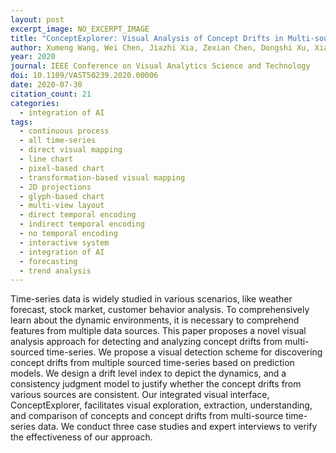 ```yaml
---
layout: post
excerpt_image: NO_EXCERPT_IMAGE
title: "ConceptExplorer: Visual Analysis of Concept Drifts in Multi-source Time-series Data"
author: Xumeng Wang, Wei Chen, Jiazhi Xia, Zexian Chen, Dongshi Xu, Xiangyang Wu, Mingliang Xu & Tobias Schreck
year: 2020
journal: IEEE Conference on Visual Analytics Science and Technology
doi: 10.1109/VAST50239.2020.00006
date: 2020-07-30
citation_count: 21
categories:
  - integration of AI
tags:
  - continuous process
  - all time-series
  - direct visual mapping
  - line chart
  - pixel-based chart
  - transformation-based visual mapping
  - 2D projections
  - glyph-based chart
  - multi-view layout
  - direct temporal encoding
  - indirect temporal encoding
  - no temporal encoding
  - interactive system
  - integration of AI
  - forecasting
  - trend analysis
---
```

Time-series data is widely studied in various scenarios, like weather forecast, stock market, customer behavior analysis. To comprehensively learn about the dynamic environments, it is necessary to comprehend features from multiple data sources. This paper proposes a novel visual analysis approach for detecting and analyzing concept drifts from multi-sourced time-series. We propose a visual detection scheme for discovering concept drifts from multiple sourced time-series based on prediction models. We design a drift level index to depict the dynamics, and a consistency judgment model to justify whether the concept drifts from various sources are consistent. Our integrated visual interface, ConceptExplorer, facilitates visual exploration, extraction, understanding, and comparison of concepts and concept drifts from multi-source time-series data. We conduct three case studies and expert interviews to verify the effectiveness of our approach.
